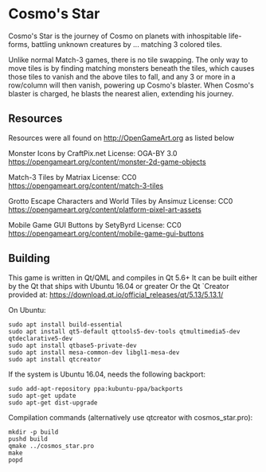 # Cosmo's Star
Cosmo's Star is the journey of Cosmo on planets with inhospitable life-forms, battling unknown creatures by ... matching 3 colored tiles.  

Unlike normal Match-3 games, there is no tile swapping.  The only way to move tiles is by finding matching monsters beneath the tiles, which causes those tiles to vanish and the above tiles to fall, and any 3 or more in a row/column will then vanish, powering up Cosmo's blaster.  When Cosmo's blaster is charged, he blasts the nearest alien, extending his journey.

## Resources
Resources were all found on http://OpenGameArt.org as listed below

Monster Icons by CraftPix.net
License: OGA-BY 3.0
https://opengameart.org/content/monster-2d-game-objects

Match-3 Tiles by Matriax
License: CC0
https://opengameart.org/content/match-3-tiles

Grotto Escape Characters and World Tiles by Ansimuz
License: CC0
https://opengameart.org/content/platform-pixel-art-assets

Mobile Game GUI Buttons by SetyByrd
License: CC0
https://opengameart.org/content/mobile-game-gui-buttons

## Building
This game is written in Qt/QML and compiles in Qt 5.6+
It can be built either by the Qt that ships with Ubuntu 16.04 or greater 
Or the Qt `Creator provided at: https://download.qt.io/official_releases/qt/5.13/5.13.1/

On Ubuntu:
```
sudo apt install build-essential
sudo apt install qt5-default qttools5-dev-tools qtmultimedia5-dev qtdeclarative5-dev 
sudo apt install qtbase5-private-dev
sudo apt install mesa-common-dev libgl1-mesa-dev
sudo apt install qtcreator

```
If the system is Ubuntu 16.04, needs the following backport:
```
sudo add-apt-repository ppa:kubuntu-ppa/backports 
sudo apt-get update
sudo apt-get dist-upgrade
```
Compilation commands (alternatively use qtcreator with cosmos_star.pro):
```
mkdir -p build
pushd build
qmake ../cosmos_star.pro
make
popd
```

